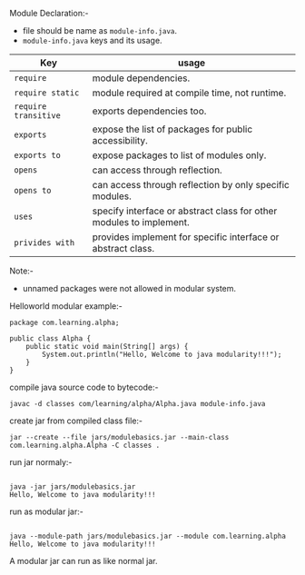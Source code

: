 Module Declaration:-
  - file should be name as `module-info.java`.
  - `module-info.java` keys and its usage.   
  
 
| Key | usage |  
| - | - |      
| `require` | module dependencies.   |
| `require static` | module required at compile time, not runtime. |
| `require transitive` | exports dependencies too. |
| `exports` | expose the list of packages for public accessibility. |
| `exports to` | expose packages to list of modules only. |
| `opens` | can access through reflection. |
| `opens to` | can access through reflection by only specific modules. |
| `uses` |  specify interface or abstract class for other modules to implement. |
| `privides with` | provides implement for specific interface or abstract class. |

Note:-
- unnamed packages were not allowed in modular system.
   
Helloworld modular example:-   

```
package com.learning.alpha;

public class Alpha {
    public static void main(String[] args) {
        System.out.println("Hello, Welcome to java modularity!!!");
    }
}

```

compile java source code to bytecode:-   

```
javac -d classes com/learning/alpha/Alpha.java module-info.java

```   

create jar from compiled class file:-   

```
jar --create --file jars/modulebasics.jar --main-class com.learning.alpha.Alpha -C classes .

```   

run jar normaly:-   

```

java -jar jars/modulebasics.jar
Hello, Welcome to java modularity!!!

```

run as modular jar:-   

```

java --module-path jars/modulebasics.jar --module com.learning.alpha    
Hello, Welcome to java modularity!!!

```
A modular jar can run as like normal jar.
